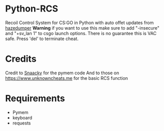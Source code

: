 # Python-RCS
Recoil Control System for CS:GO in Python with auto offet updates from [hazedumper](https://github.com/frk1/hazedumper) **Warning** if you want to use this make sure to add "-insecure" and "+sv_lan 1" to csgo launch options. There is no guarantee this is VAC safe. Press 'del' to terminate cheat.

# Credits
Credit to [Snaacky](https://github.com/Snaacky) for the pymem code
And to those on https://www.unknowncheats.me for the basic RCS function

# Requirements
- Pymem
- keyboard
- requests
